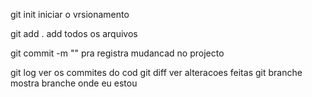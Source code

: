git init iniciar o vrsionamento

git add . add todos os arquivos 

git commit  -m ""  pra  registra mudancad no projecto

git log ver os commites do cod
git diff ver alteracoes feitas 
git branche mostra branche onde eu estou